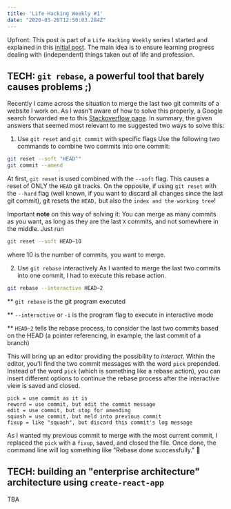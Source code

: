 ```yaml
---
title: 'Life Hacking Weekly #1'
date: "2020-03-26T12:50:03.284Z"
---
```


Upfront: This post is part of a `Life Hacking Weekly` series I started and explained in this [initial post](../index.md). The main idea is to ensure learning progress dealing with (independent) things taken out of life and profession.

## TECH: `git rebase`, a powerful tool that barely causes problems ;)

Recently I came across the situation to merge the last two git commits of a website I work on. As I wasn't aware of how to solve this properly, a Google search forwarded me to this [Stackoverflow page](https://stackoverflow.com/questions/2563632/how-can-i-merge-two-commits-into-one-if-i-already-started-rebase). In summary, the given answers that seemed most relevant to me suggested two ways to solve this:

1.   Use `git reset` and `git commit` with specific flags
Use the following two commands to combine  two commits into one commit:
```bash
git reset --soft "HEAD^"
git commit --amend
```
At first, `git reset` is used combined with the `--soft` flag. This causes a reset of ONLY the `HEAD` git tracks. On the opposite, if using `git reset` with the `--hard` flag (well known, if you want to discard all changes since the last git commit), git resets the `HEAD,` but also the `index and the working tree`!

Important **note** on this way of solving it: You can merge as many commits as you want, as long as they are the last `X` commits, and not somewhere in the middle. Just run 
```bash
git reset --soft HEAD~10
```
 where 10 is the number of commits, you want to merge.

2. Use `git rebase` interactively
As I wanted to merge the last two commits into one commit, I had to execute this rebase action.
```bash
git rebase --interactive HEAD~2
```
** `git rebase` is the git program executed

** `--interactive` or `-i` is the program flag to execute in interactive mode

** `HEAD~2` tells the rebase process, to consider the last two commits based on the HEAD (a pointer referencing, in example, the last commit of a branch)

This will bring up an editor providing the possibility to *interact*. Within the editor, you'll find the two commit messages with the word `pick` prepended. Instead of the word `pick` (which is something like a rebase action), you can insert different options to continue the rebase process after the interactive view is saved and closed.

```git
pick = use commit as it is
reword = use commit, but edit the commit message
edit = use commit, but stop for amending
squash = use commit, but meld into previous commit
fixup = like "squash", but discard this commit's log message
```

As I wanted my previous commit to merge with the most current commit, I replaced the `pick` with a `fixup`, saved, and closed the file. Once done, the command line will log something like "Rebase done successfully." 🎉

## TECH: building an "enterprise architecture" architecture using `create-react-app`
TBA